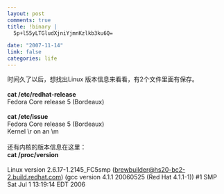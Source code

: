 ```yaml
--- 
layout: post
comments: true
title: !binary |
  5p+l55yLTGludXjniYjmnKzlkb3ku6Q=

date: "2007-11-14"
link: false
categories: life
---
```

<p>时间久了以后，想找出Linux 版本信息来看看，有2个文件里面有保存。<br />
<br />
<strong>cat /etc/redhat-release</strong><br />
Fedora Core release 5 (Bordeaux)<br />
<br />
<strong>cat /etc/issue</strong><br />
Fedora Core release 5 (Bordeaux)<br />
Kernel \r on an \m<br />
<br />
还有内核的版本信息在这里：<br />
<strong>cat /proc/version</strong><br />
<br />
Linux version 2.6.17-1.2145_FC5smp (<a href="mailto:brewbuilder@hs20-bc2-2.build.redhat.com">brewbuilder@hs20-bc2-2.build.redhat.com</a>) (gcc version 4.1.1 20060525 (Red Hat 4.1.1-1)) #1 SMP Sat Jul 1 13:19:14 EDT 2006</p>
